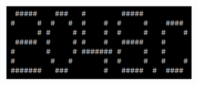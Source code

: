  <p align="center"> 
    <img src="img/logo.png" alt="2048.c" style="vertical-align:top; margin:6px 4px">
 </p>
